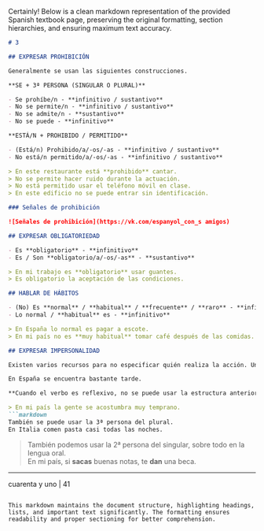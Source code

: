 Certainly! Below is a clean markdown representation of the provided Spanish textbook page, preserving the original formatting, section hierarchies, and ensuring maximum text accuracy.

```markdown
# 3

## EXPRESAR PROHIBICIÓN

Generalmente se usan las siguientes construcciones.

**SE + 3ª PERSONA (SINGULAR O PLURAL)**

- Se prohíbe/n - **infinitivo / sustantivo**
- No se permite/n - **infinitivo / sustantivo**
- No se admite/n - **sustantivo**
- No se puede - **infinitivo**

**ESTÁ/N + PROHIBIDO / PERMITIDO**

- (Está/n) Prohibido/a/-os/-as - **infinitivo / sustantivo**
- No está/n permitido/a/-os/-as - **infinitivo / sustantivo**

> En este restaurante está **prohibido** cantar.  
> No se permite hacer ruido durante la actuación.  
> No está permitido usar el teléfono móvil en clase.  
> En este edificio no se puede entrar sin identificación.

### Señales de prohibición

![Señales de prohibición](https://vk.com/espanyol_con_s amigos)

## EXPRESAR OBLIGATORIEDAD

- Es **obligatorio** - **infinitivo**
- Es / Son **obligatorio/a/-os/-as** - **sustantivo**

> En mi trabajo es **obligatorio** usar guantes.  
> Es obligatorio la aceptación de las condiciones.

## HABLAR DE HÁBITOS

- (No) Es **normal** / **habitual** / **frecuente** / **raro** - **infinitivo**
- Lo normal / **habitual** es - **infinitivo**

> En España lo normal es pagar a escote.  
> En mi país no es **muy habitual** tomar café después de las comidas.

## EXPRESAR IMPERSONALIDAD

Existen varios recursos para no especificar quién realiza la acción. Uno de ellos es la estructura **se + verbo en 3ª persona (singular o plural)**.  

En España se encuentra bastante tarde.

**Cuando el verbo es reflexivo, no se puede usar la estructura anterior.** En estos casos, aparece un sujeto colectivo o difuso.

> En mi país la gente se acostumbra muy temprano.  
```markdown
También se puede usar la 3ª persona del plural.  
En Italia comen pasta casi todas las noches.
```
> También podemos usar la 2ª persona del singular, sobre todo en la lengua oral.  
> En mi país, si **sacas** buenas notas, te **dan** una beca.

---

cuarenta y uno | 41
```

This markdown maintains the document structure, highlighting headings, lists, and important text significantly. The formatting ensures readability and proper sectioning for better comprehension.